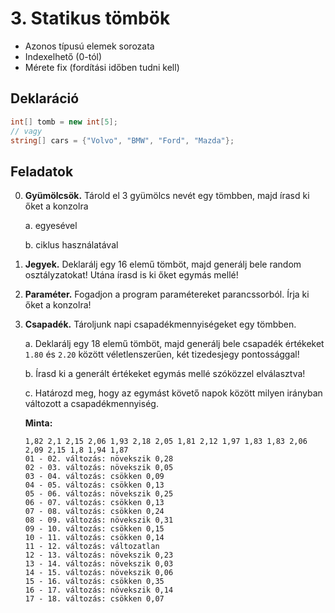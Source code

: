 # 3. Statikus tömbök

- Azonos típusú elemek sorozata
- Indexelhető (0-tól)
- Mérete fix (fordítási időben tudni kell)

## Deklaráció
```cs
int[] tomb = new int[5];
// vagy
string[] cars = {"Volvo", "BMW", "Ford", "Mazda"};
```

## Feladatok

0. **Gyümölcsök.** Tárold el 3 gyümölcs nevét egy tömbben, majd írasd ki őket a konzolra
   
   a. egyesével

   b. ciklus használatával

1. **Jegyek.** Deklarálj egy 16 elemű tömböt, majd generálj bele random osztályzatokat! Utána írasd is ki őket egymás mellé!

2. **Paraméter.** Fogadjon a program paramétereket parancssorból. Írja ki őket a konzolra!

3. **Csapadék.** Tároljunk napi csapadékmennyiségeket egy tömbben.

    a. Deklarálj egy 18 elemű tömböt, majd generálj bele csapadék értékeket `1.80` és `2.20` között véletlenszerűen, két tizedesjegy pontossággal!

    b. Írasd ki a generált értékeket egymás mellé szóközzel elválasztva!

    c. Határozd meg, hogy az egymást követő napok között milyen irányban változott a csapadékmennyiség.

    **Minta:**
    ```
    1,82 2,1 2,15 2,06 1,93 2,18 2,05 1,81 2,12 1,97 1,83 1,83 2,06 2,09 2,15 1,8 1,94 1,87
    01 - 02. változás: növekszik 0,28
    02 - 03. változás: növekszik 0,05
    03 - 04. változás: csökken 0,09
    04 - 05. változás: csökken 0,13
    05 - 06. változás: növekszik 0,25
    06 - 07. változás: csökken 0,13
    07 - 08. változás: csökken 0,24
    08 - 09. változás: növekszik 0,31
    09 - 10. változás: csökken 0,15
    10 - 11. változás: csökken 0,14
    11 - 12. változás: változatlan
    12 - 13. változás: növekszik 0,23
    13 - 14. változás: növekszik 0,03
    14 - 15. változás: növekszik 0,06
    15 - 16. változás: csökken 0,35
    16 - 17. változás: növekszik 0,14
    17 - 18. változás: csökken 0,07
    ```
